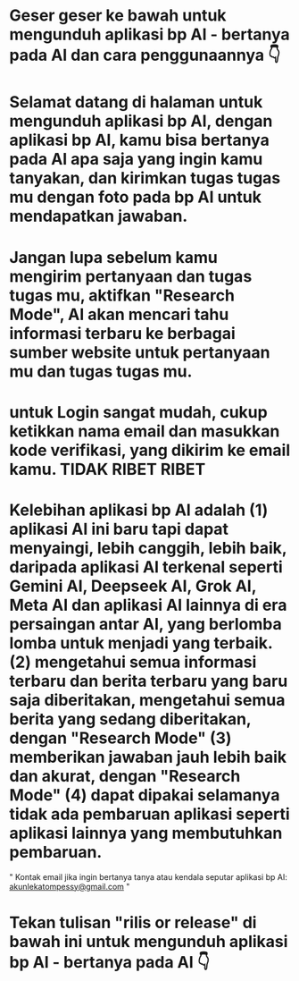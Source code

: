 # Geser geser ke bawah untuk mengunduh aplikasi bp AI - bertanya pada AI dan cara penggunaannya 👇
 
# Selamat datang di halaman untuk mengunduh aplikasi bp AI, dengan aplikasi bp AI, kamu bisa bertanya pada AI apa saja yang ingin kamu tanyakan, dan kirimkan tugas tugas mu dengan foto pada bp AI untuk mendapatkan jawaban.

# Jangan lupa sebelum kamu mengirim pertanyaan dan tugas tugas mu, aktifkan "Research Mode", AI akan mencari tahu informasi terbaru ke berbagai sumber website untuk pertanyaan mu dan tugas tugas mu.

# untuk Login sangat mudah, cukup ketikkan nama email dan masukkan kode verifikasi, yang dikirim ke email kamu. TIDAK RIBET RIBET

# Kelebihan aplikasi bp AI adalah (1) aplikasi AI ini baru tapi dapat menyaingi, lebih canggih, lebih baik, daripada aplikasi AI terkenal seperti Gemini AI, Deepseek AI, Grok AI, Meta AI dan aplikasi AI lainnya di era persaingan antar AI, yang berlomba lomba untuk menjadi yang terbaik. (2) mengetahui semua informasi terbaru dan berita terbaru yang baru saja diberitakan, mengetahui semua berita yang sedang diberitakan, dengan "Research Mode" (3) memberikan jawaban jauh lebih baik dan akurat, dengan "Research Mode" (4) dapat dipakai selamanya tidak ada pembaruan aplikasi seperti aplikasi lainnya yang membutuhkan pembaruan.

" Kontak email jika ingin bertanya tanya atau kendala seputar aplikasi bp AI: akunlekatompessy@gmail.com "

# Tekan tulisan "rilis or release" di bawah ini untuk mengunduh aplikasi bp AI - bertanya pada AI 👇

